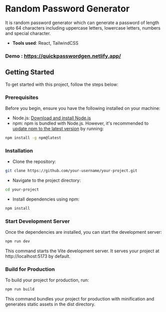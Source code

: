 # Random Password Generator

It is random password generator which can generate a password of length upto 64 characters including uppercase letters, lowercase letters, numbers and special character.

- <b>Tools used</b>: React, TailwindCSS

### Demo : https://quickpasswordgen.netlify.app/

## Getting Started

To get started with this project, follow the steps below:

### Prerequisites

Before you begin, ensure you have the following installed on your machine:

- Node.js: [Download and install Node.js](https://nodejs.org/en/download/)
- npm: npm is bundled with Node.js. However, it's recommended to [update npm to the latest version](https://docs.npmjs.com/try-the-latest-stable-version-of-npm) by running:

```bash
npm install -g npm@latest
```

### Installation

- Clone the repository:

```bash
git clone https://github.com/your-username/your-project.git
```

- Navigate to the project directory:

```bash
cd your-project
```

- Install dependencies using npm:

```bash
npm install
```

### Start Development Server

Once the dependencies are installed, you can start the development server:

```bash
npm run dev
```

This command starts the Vite development server. It serves your project at http://localhost:5173 by default.

### Build for Production

To build your project for production, run:

```bash
npm run build
```

This command bundles your project for production with minification and generates static assets in the dist directory.
